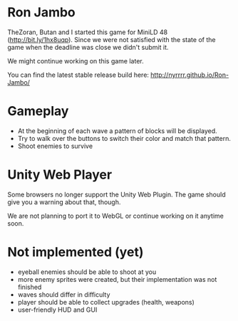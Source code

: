 Ron Jambo
=========

TheZoran, Butan and I started this game for MiniLD 48 (http://bit.ly/1hx8uqp). 
Since we were not satisfied with the state of the game when the deadline was close we didn't submit it.

We might continue working on this game later.

You can find the latest stable release build here: http://nyrrrr.github.io/Ron-Jambo/

Gameplay
=========
* At the beginning of each wave a pattern of blocks will be displayed. 
* Try to walk over the buttons to switch their color  and match that pattern.
* Shoot enemies to survive

Unity Web Player
=========
Some browsers no longer support the Unity Web Plugin. The game should give you a warning about that, though.

We are not planning to port it to WebGL or continue working on it anytime soon.

Not implemented (yet)
=========
* eyeball enemies should be able to shoot at you
* more enemy sprites were created, but their implementation was not finished
* waves should differ in difficulty
* player should be able to collect upgrades (health, weapons)
* user-friendly HUD and GUI
